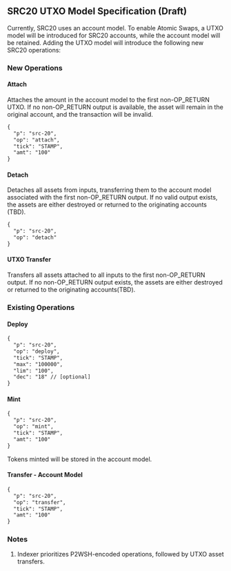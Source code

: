 ## SRC20 UTXO Model Specification (Draft)

Currently, SRC20 uses an account model. To enable Atomic Swaps, a UTXO model will be introduced for SRC20 accounts, while the account model will be retained. Adding the UTXO model will introduce the following new SRC20 operations:

### New Operations

#### Attach

Attaches the amount in the account model to the first non-OP_RETURN UTXO. If no non-OP_RETURN output is available, the asset will remain in the original account, and the transaction will be invalid.

```xml
{
  "p": "src-20",
  "op": "attach",
  "tick": "STAMP",
  "amt": "100"
}
```

#### Detach 

Detaches all assets from inputs, transferring them to the account model associated with the first non-OP_RETURN output.
If no valid output exists, the assets are either destroyed or returned to the originating accounts (TBD).

```xml
{
  "p": "src-20",
  "op": "detach"
}
```

#### UTXO Transfer 

Transfers all assets attached to all inputs to the first non-OP_RETURN output. If no non-OP_RETURN output exists, the assets are either destroyed or returned to the originating accounts(TBD).
### Existing Operations

#### Deploy

```xml
{
  "p": "src-20",
  "op": "deploy",
  "tick": "STAMP",
  "max": "100000",
  "lim": "100",
  "dec": "18" // [optional]
}
```

#### Mint

```xml
{
  "p": "src-20",
  "op": "mint",
  "tick": "STAMP",
  "amt": "100"
}
```

Tokens minted will be stored in the account model.

#### Transfer - Account Model

```xml
{
  "p": "src-20",
  "op": "transfer",
  "tick": "STAMP",
  "amt": "100"
}
```

### Notes
1. Indexer prioritizes P2WSH-encoded operations, followed by UTXO asset transfers.
